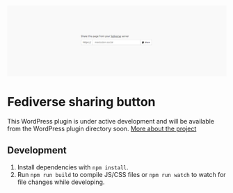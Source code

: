 ![Fediverse sharing button form with an input field for the server name and a text: "Share this page from your fediverse server"](./assets/banner-1544x500.png)

# Fediverse sharing button

This WordPress plugin is under active development and will be available from the WordPress plugin directory soon. [More about the project](https://stefanbohacek.com/project/fediverse-sharing-button/)

## Development

1. Install dependencies with `npm install`.
2. Run `npm run build` to compile JS/CSS files or `npm run watch` to watch for file changes while developing.
